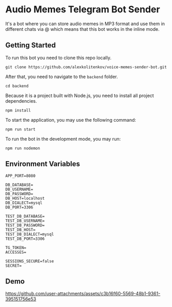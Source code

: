 # Audio Memes Telegram Bot Sender

It's a bot where you can store audio memes in MP3 format and use them in different chats via @ which means that this bot works in the inline mode.

## Getting Started
To run this bot you need to clone this repo locally.

```shell
git clone https://github.com/alexkolitenkov/voice-memes-sender-bot.git
```

After that, you need to navigate to the ```backend``` folder.
```shell
cd backend
```

Because it is a project built with Node.js, you need to install all project dependencies.
```shell
npm install
```

To start the application, you may use the following command:
```shell
npm run start
```

To run the bot in the development mode, you may run:
```shell
npm run nodemon
```

## Environment Variables
```shell
APP_PORT=8080 

DB_DATABASE= 
DB_USERNAME= 
DB_PASSWORD= 
DB_HOST=localhost 
DB_DIALECT=mysql
DB_PORT=3306 

TEST_DB_DATABASE=
TEST_DB_USERNAME=
TEST_DB_PASSWORD=
TEST_DB_HOST=
TEST_DB_DIALECT=mysql
TEST_DB_PORT=3306

TG_TOKEN=
ACCESSES=

SESSIONS_SECURE=false
SECRET=
```

## Demo

https://github.com/user-attachments/assets/c3b16f60-5569-48b1-9361-395151756e53

